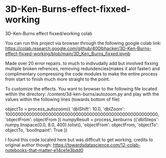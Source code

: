 # 3D-Ken-Burns-effect-fixxed-working
3D-Ken-Burns effect fixxed/working colab

You can run this project via browser through the following google colab link: https://colab.research.google.com/github/400lbhacker/3D-Ken-Burns-effect-fixxed-working/blob/main/3D_Ken_Burns_fixxed.ipynb

Made over 20 error repairs. to much to indivudally add but involved fixxing multiple broken refrences, removing redundencies(makes it alot faster) and complimentary compressing the code modules to make the entire process from start to finish much more straight to the point.

To customize the effects. You want to browser to the following file located within the directory: /content/3d-ken-burns/autozoom.py 
and play with the values within the following lines (towards bottom of file) 

objectTo = process_autozoom({
'dblShift': 10.0,
'dblZoom': 10000000000000000000000000000000000000000000000000000000,
'objectFrom': objectFrom
})
numpyResult = process_kenburns
({'dblSteps': numpy.linspace(0.0, 8.0, 400).tolist(),
'objectFrom': objectFrom,
'objectTo': objectTo,
'boolInpaint': True
})

I found this code located here but was difficult to get working, credits to original author though:
https://towardsdatascience.com/12-colab-notebooks-that-matter-e14ce1e3bdd0
